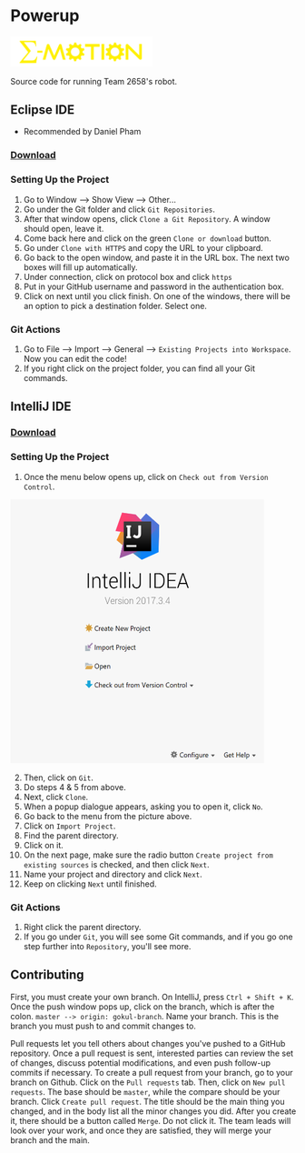 # Powerup

<a href='https://www.team2658.org/'><img width="250" alt='E-Motion Website' src='/images/emotion_logo.png'/></a>

Source code for running Team 2658's robot.

## Eclipse IDE
* Recommended by Daniel Pham

### [Download](http://www.eclipse.org/downloads/)

### Setting Up the Project
1. Go to Window --> Show View --> Other...
2. Go under the Git folder and click `Git Repositories`.
3. After that window opens, click `Clone a Git Repository`. A window should open, leave it.
4. Come back here and click on the green `Clone or download` button.
5. Go under `Clone with HTTPS` and copy the URL to your clipboard.
6. Go back to the open window, and paste it in the URL box. The next two boxes will fill up automatically.
7. Under connection, click on protocol box and click `https`
8. Put in your GitHub username and password in the authentication box.
9. Click on next until you click finish. On one of the windows, there will be an option to pick a destination folder. Select one.

### Git Actions
1. Go to File --> Import --> General --> `Existing Projects into Workspace`. Now you can edit the code!
2. If you right click on the project folder, you can find all your Git commands.

## IntelliJ IDE

### [Download](https://www.jetbrains.com/idea/download/#section=windows)

### Setting Up the Project
1. Once the menu below opens up, click on `Check out from Version Control`.

<img src ="/images/menu.png" width="447" height="464"/>

2. Then, click on `Git`.
3. Do steps 4 & 5 from above.
4. Next, click `Clone`.
5. When a popup dialogue appears, asking you to open it, click `No`.
6. Go back to the menu from the picture above.
7. Click on `Import Project`.
8. Find the parent directory.
9. Click on it.
10. On the next page, make sure the radio button `Create project from existing sources` is checked, and then click `Next`.
11. Name your project and directory and click `Next`.
12. Keep on clicking `Next` until finished.

### Git Actions
1. Right click the parent directory.
2. If you go under `Git`, you will see some Git commands, and if you go one step further into `Repository`, you'll see more.

## Contributing
First, you must create your own branch. On IntelliJ, press `Ctrl + Shift + K`. Once the push window pops up, click on the branch,
which is after the colon. `master --> origin: gokul-branch`. Name your branch. This is the branch you must push to and commit changes to.

Pull requests let you tell others about changes
you've pushed to a GitHub repository. Once a pull request
is sent, interested parties can review the set of changes,
discuss potential modifications, and even push follow-up commits
if necessary. To create a pull request from your branch, go to your branch
on Github. Click on the `Pull requests` tab. Then, click on `New pull requests`.
The base should be `master`, while the compare should be your branch. Click `Create pull request`.
The title should be the main thing you changed, and in the body list all the minor changes you did.
After you create it, there should be a button called `Merge`. Do not click it. The team leads
will look over your work, and once they are satisfied, they will merge your branch and the main.
